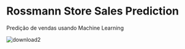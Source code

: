 # Rossmann Store Sales Prediction
Predição de vendas usando Machine Learning

![download2](https://user-images.githubusercontent.com/87080266/129562312-a6d05b33-5d4c-4a6d-83b3-b1608c2f2283.jpg)


